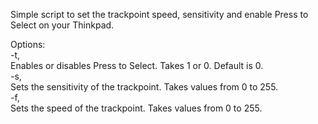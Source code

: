 <p>Simple script to set the trackpoint speed, sensitivity and enable Press to Select on your Thinkpad.</p>
<p>Options:<br>
-t,<br>
Enables or disables Press to Select. Takes 1 or 0. Default is 0.<br>
-s,<br>
Sets the sensitivity of the trackpoint. Takes values from 0 to 255.<br>
-f,<br>
Sets the speed of the trackpoint. Takes values from 0 to 255.</p>

